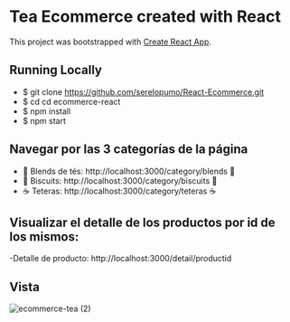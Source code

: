 # Tea Ecommerce created with React

This project was bootstrapped with [Create React App](https://github.com/facebook/create-react-app).

## Running Locally
- $ git clone https://github.com/serelopumo/React-Ecommerce.git
- $ cd cd ecommerce-react
- $ npm install
- $ npm start

## Navegar por las 3 categorías de la página

- 🍵 Blends de tés: http://localhost:3000/category/blends 🍵
- 🍪 Biscuits: http://localhost:3000/category/biscuits 🍪
- ☕ Teteras: http://localhost:3000/category/teteras ☕

## Visualizar el detalle de los productos por id de los mismos:

-Detalle de producto: http://localhost:3000/detail/productid

## Vista

![ecommerce-tea (2)](https://user-images.githubusercontent.com/100161377/183259699-ace178ec-b7e5-43b1-abc0-ad7bbb0698a7.gif)
